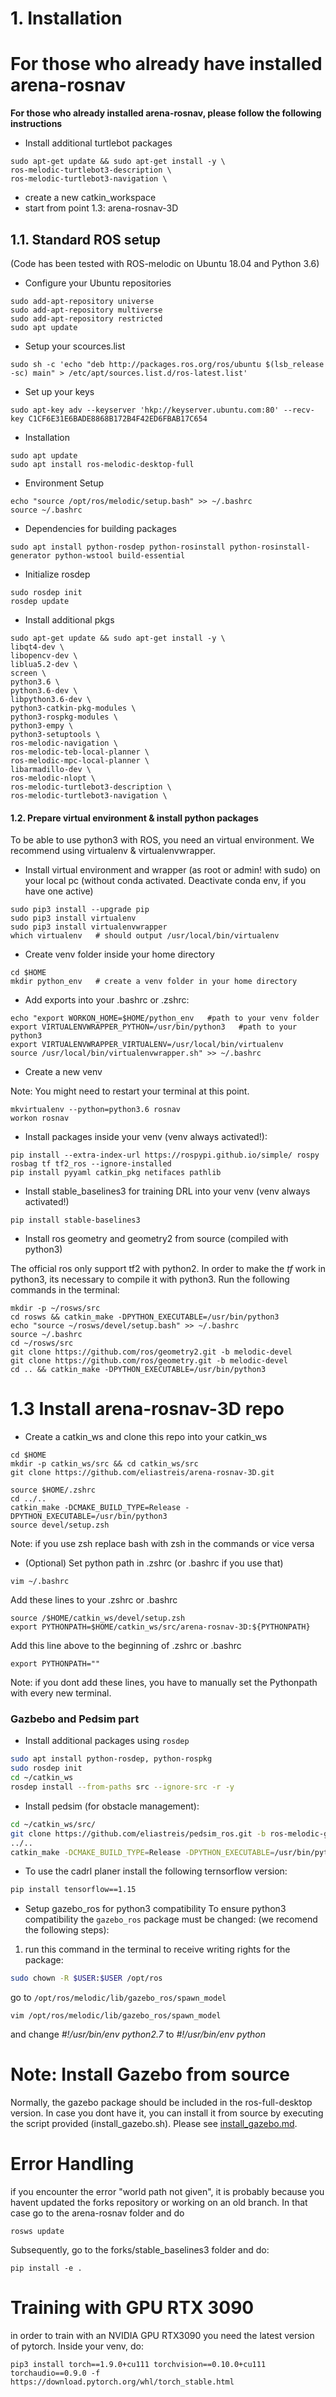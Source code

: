 # 1. Installation
# For those who already have installed arena-rosnav
**For those who already installed arena-rosnav, please follow the following instructions**

* Install additional turtlebot packages
```
sudo apt-get update && sudo apt-get install -y \
ros-melodic-turtlebot3-description \
ros-melodic-turtlebot3-navigation \
```
* create a new catkin_workspace
* start from point 1.3: arena-rosnav-3D

## 1.1. Standard ROS setup
(Code has been tested with ROS-melodic on Ubuntu 18.04 and Python 3.6)

* Configure your Ubuntu repositories
```
sudo add-apt-repository universe
sudo add-apt-repository multiverse
sudo add-apt-repository restricted
sudo apt update
```

* Setup your scources.list
```
sudo sh -c 'echo "deb http://packages.ros.org/ros/ubuntu $(lsb_release -sc) main" > /etc/apt/sources.list.d/ros-latest.list'
```

*	Set up your keys
```
sudo apt-key adv --keyserver 'hkp://keyserver.ubuntu.com:80' --recv-key C1CF6E31E6BADE8868B172B4F42ED6FBAB17C654
```

*	Installation
```
sudo apt update
sudo apt install ros-melodic-desktop-full
```

* Environment Setup
```
echo "source /opt/ros/melodic/setup.bash" >> ~/.bashrc
source ~/.bashrc
```

*	Dependencies for building packages
```
sudo apt install python-rosdep python-rosinstall python-rosinstall-generator python-wstool build-essential
```

* Initialize rosdep
```
sudo rosdep init
rosdep update
```

* Install additional pkgs 
```
sudo apt-get update && sudo apt-get install -y \
libqt4-dev \
libopencv-dev \
liblua5.2-dev \
screen \
python3.6 \
python3.6-dev \
libpython3.6-dev \
python3-catkin-pkg-modules \
python3-rospkg-modules \
python3-empy \
python3-setuptools \
ros-melodic-navigation \
ros-melodic-teb-local-planner \
ros-melodic-mpc-local-planner \
libarmadillo-dev \
ros-melodic-nlopt \
ros-melodic-turtlebot3-description \
ros-melodic-turtlebot3-navigation \
```

#### 1.2. Prepare virtual environment & install python packages
To be able to use python3 with ROS, you need an virtual environment. We recommend using virtualenv & virtualenvwrapper. 

* Install virtual environment and wrapper (as root or admin! with sudo) on your local pc (without conda activated. Deactivate conda env, if you have one active)
```
sudo pip3 install --upgrade pip
sudo pip3 install virtualenv
sudo pip3 install virtualenvwrapper
which virtualenv   # should output /usr/local/bin/virtualenv  
```

* Create venv folder inside your home directory
```
cd $HOME
mkdir python_env   # create a venv folder in your home directory 
```

* Add exports into your .bashrc or .zshrc:
```
echo "export WORKON_HOME=$HOME/python_env   #path to your venv folder
export VIRTUALENVWRAPPER_PYTHON=/usr/bin/python3   #path to your python3 
export VIRTUALENVWRAPPER_VIRTUALENV=/usr/local/bin/virtualenv
source /usr/local/bin/virtualenvwrapper.sh" >> ~/.bashrc
```

* Create a new venv

Note: You might need to restart your terminal at this point.
```
mkvirtualenv --python=python3.6 rosnav
workon rosnav
```

* Install packages inside your venv (venv always activated!):
```
pip install --extra-index-url https://rospypi.github.io/simple/ rospy rosbag tf tf2_ros --ignore-installed
pip install pyyaml catkin_pkg netifaces pathlib
```     

* Install stable_baselines3 for training DRL into your venv (venv always activated!)
```
pip install stable-baselines3
```
* Install ros geometry and geometry2 from source (compiled with python3) 

The official ros only support tf2 with python2. In order to make the *tf* work in python3, its necessary to compile it with python3. Run the following commands in the terminal:
```
mkdir -p ~/rosws/src
cd rosws && catkin_make -DPYTHON_EXECUTABLE=/usr/bin/python3
echo "source ~/rosws/devel/setup.bash" >> ~/.bashrc
source ~/.bashrc
cd ~/rosws/src
git clone https://github.com/ros/geometry2.git -b melodic-devel
git clone https://github.com/ros/geometry.git -b melodic-devel
cd .. && catkin_make -DPYTHON_EXECUTABLE=/usr/bin/python3
```

# 1.3 Install arena-rosnav-3D repo
* Create a catkin_ws and clone this repo into your catkin_ws 
````
cd $HOME
mkdir -p catkin_ws/src && cd catkin_ws/src
git clone https://github.com/eliastreis/arena-rosnav-3D.git

source $HOME/.zshrc
cd ../.. 
catkin_make -DCMAKE_BUILD_TYPE=Release -DPYTHON_EXECUTABLE=/usr/bin/python3
source devel/setup.zsh
````
Note: if you use zsh replace bash with zsh in the commands or vice versa

* (Optional) Set python path in .zshrc (or .bashrc if you use that)
```
vim ~/.bashrc
```
Add these lines to your .zshrc or .bashrc
```
source /$HOME/catkin_ws/devel/setup.zsh
export PYTHONPATH=$HOME/catkin_ws/src/arena-rosnav-3D:${PYTHONPATH}
```
Add this line above to the beginning of .zshrc or .bashrc
```
export PYTHONPATH=""
```
Note: if you dont add these lines, you have to manually set the Pythonpath with every new terminal.

### Gazbebo and Pedsim part
* Install additional packages using `rosdep`
```bash
sudo apt install python-rosdep, python-rospkg
sudo rosdep init
cd ~/catkin_ws
rosdep install --from-paths src --ignore-src -r -y
```

* Install pedsim (for obstacle management): 
```bash
cd ~/catkin_ws/src/
git clone https://github.com/eliastreis/pedsim_ros.git -b ros-melodic-gazebo
../..
catkin_make -DCMAKE_BUILD_TYPE=Release -DPYTHON_EXECUTABLE=/usr/bin/python3
```
* To use the cadrl planer install the following ternsorflow version:
```bash
pip install tensorflow==1.15
```  

* Setup gazebo_ros for python3 compatibility
To ensure python3 compatibility the `gazebo_ros` package must be changed: (we recomend the following steps):
1. run this command in the terminal to receive writing rights for the package:
```bash
sudo chown -R $USER:$USER /opt/ros
```
go to `/opt/ros/melodic/lib/gazebo_ros/spawn_model` 
```
vim /opt/ros/melodic/lib/gazebo_ros/spawn_model
```
and change *#!/usr/bin/env python2.7* to *#!/usr/bin/env python*


# Note: Install Gazebo from source
Normally, the gazebo package should be included in the ros-full-desktop version. In case you dont have it, you can install it from source by executing the script provided (install_gazebo.sh). Please see [install_gazebo.md](docs/install_gazebo.md). 

# Error Handling 
if you encounter the error "world path not given", it is probably because you havent updated the forks repository or working on an old branch.
In that case go to the arena-rosnav folder and do
```
rosws update
```
Subsequently, go to the forks/stable_baselines3 folder and do:
```
pip install -e .
```

# Training with GPU RTX 3090
in order to train with an NVIDIA GPU RTX3090 you need the latest version of pytorch. Inside your venv, do:
```
pip3 install torch==1.9.0+cu111 torchvision==0.10.0+cu111 torchaudio==0.9.0 -f https://download.pytorch.org/whl/torch_stable.html
```
